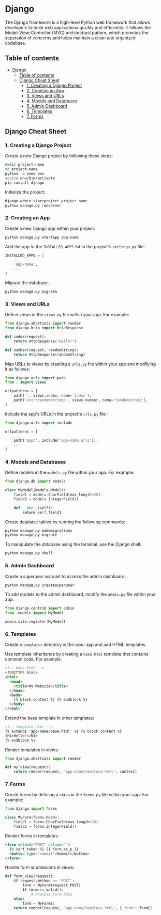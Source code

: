 # Django

The Django framework is a high-level Python web framework that allows developers to build web applications quickly and efficiently. It follows the Model-View-Controller (MVC) architectural pattern, which promotes the separation of concerns and helps maintain a clean and organized codebase.

## Table of contents

- [Django](#django)
  - [Table of contents](#table-of-contents)
  - [Django Cheat Sheet](#django-cheat-sheet)
    - [1. Creating a Django Project](#1-creating-a-django-project)
    - [2. Creating an App](#2-creating-an-app)
    - [3. Views and URLs](#3-views-and-urls)
    - [4. Models and Databases](#4-models-and-databases)
    - [5. Admin Dashboard](#5-admin-dashboard)
    - [6. Templates](#6-templates)
    - [7. Forms](#7-forms)

## Django Cheat Sheet

### 1. Creating a Django Project

Create a new Django project by following these steps:

```bash
mkdir project-name
cd project-name
python -m venv env
source env/bin/activate
pip install django
```

Initialize the project:

```bash
django-admin startproject project_name .
python manage.py runserver
```

### 2. Creating an App

Create a new Django app within your project:

```bash
python manage.py startapp app-name
```

Add the app to the `INSTALLED_APPS` list in the project's `settings.py` file:

```python
INSTALLED_APPS = [
    ...
    'app-name',
    ...
]
```

Migrate the database:

```bash
python manage.py migrate
```

### 3. Views and URLs

Define views in the `views.py` file within your app. For example:

```python
from django.shortcuts import render
from django.http import HttpResponse

def index(request):
    return HttpResponse("Hello!")

def number(request, randomString):
    return HttpResponse(randomString)
```

Map URLs to views by creating a `urls.py` file within your app and modifying it as follows:

```python
from django.urls import path
from . import views

urlpatterns = [
    path('', views.index, name='index'),
    path('<str:randomString>', views.number, name='randomString'),
]
```

Include the app's URLs in the project's `urls.py` file:

```python
from django.urls import include

urlpatterns = [
    ...
    path('app/', include('app-name.urls')),
    ...
]
```

### 4. Models and Databases

Define models in the `models.py` file within your app. For example:

```python
from django.db import models

class MyModel(models.Model):
    field1 = models.CharField(max_length=50)
    field2 = models.IntegerField()

    def __str__(self):
        return self.field1
```

Create database tables by running the following commands:

```bash
python manage.py makemigrations
python manage.py migrate
```

To manipulate the database using the terminal, use the Django shell:

```bash
python manage.py shell
```

### 5. Admin Dashboard

Create a superuser account to access the admin dashboard:

```bash
python manage.py createsuperuser
```

To add models to the admin dashboard, modify the `admin.py` file within your app:

```python
from django.contrib import admin
from .models import MyModel

admin.site.register(MyModel)
```

### 6. Templates

Create a `templates` directory within your app and add HTML templates.

Use template inheritance by creating a `base.html` template that contains common code. For example:

```html
<!-- base.html -->
<!DOCTYPE html>
<html>
  <head>
    <title>My Website</title>
  </head>
  <body>
    {% block content %} {% endblock %}
  </body>
</html>
```

Extend the base template in other templates:

```html
<!-- template.html -->
{% extends 'app-name/base.html' %} {% block content %}
<h1>Hello!</h1>
{% endblock %}
```

Render templates in views:

```python
from django.shortcuts import render

def my_view(request):
    return render(request, 'app-name/template.html', context)
```

### 7. Forms

Create forms by defining a class in the `forms.py` file within your app. For example:

```python
from django import forms

class MyForm(forms.Form):
    field1 = forms.CharField(max_length=50)
    field2 = forms.IntegerField()
```

Render forms in templates:

```html
<form method="POST" action="">
  {% csrf_token %} {{ form.as_p }}
  <button type="submit">Submit</button>
</form>
```

Handle form submissions in views:

```python
def form_view(request):
    if request.method == 'POST':
        form = MyForm(request.POST)
        if form.is_valid():
            # Process form data
    else:
        form = MyForm()
    return render(request, 'app-name/template.html', {'form': form})
```
